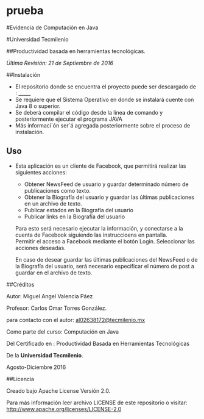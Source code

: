 # prueba

#Evidencia de Computación en Java

#Universidad Tecmilenio

##Productividad basada en herramientas tecnológicas.

*Última Revisión:  21 de Septiembre de 2016*

##Instalación

* El repositorio donde se encuentra el proyecto puede ser descargado de : _____
* Se requiere que el Sistema Operativo en donde se instalará cuente con Java 8 o superior. 
* Se deberá compilar el código desde la linea de comando y posteriormente ejecutar el programa JAVA
* Más informaci´ón ser´á agregada posteriormente sobre el proceso de instalación.

## Uso

* Esta aplicación es un cliente de Facebook, que permitirá realizar las siguientes acciones:
  - Obtener NewsFeed de usuario y guardar determinado número de publicaciones como texto.
  - Obtener la Biografía del usuario y guardar las últimas publicaciones en un archivo de texto.
  - Publicar estados en la Biografía del usuario
  - Publicar links en la Biografía del usuario 


  Para esto será necesario ejecutar la información, y 
conectarse a la cuenta de Facebook siguiendo las instruccioens en pantalla.  
Permitir el acceso a Facebook mediante el botón Login. 
Seleccionar las acciones deseadas.

  En caso de desear guardar las últimas publicaciones del NewsFeed o
de la Biografía del usuario, será necesario especificar el número de post a guardar en el archivo de texto.  

##Créditos

  Autor: Miguel Angel Valencia Páez

  Profesor: Carlos Omar Torres González.


  para contacto con el autor:  al02638172@tecmilenio.mx
  
  
  Como parte del curso: Computación en Java

  Del Certificado en : Productividad Basada en Herramientas Tecnológicas 

  De la **Universidad Tecmilenio**.
  
  Agosto-Diciembre 2016 
  
##Licencia

Creado bajo Apache License Versión 2.0.

Para más información leer archivo LICENSE de este repositorio o visitar: http://www.apache.org/licenses/LICENSE-2.0 
